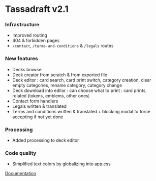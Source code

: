 # Tassadraft v2.1

### Infrastructure

-   Improved routing
-   404 & forbidden pages
-   `/contact`, `/terms-and-conditions` & `/legals` routes

### New features

-   Decks browse
-   Deck creator from scratch & from exported file
-   Deck editor : card search, card print switch, category creation, clear empty categories, rename category, category change
-   Deck download into editor : can choose what to print : card prints, related (tokens, emblems, other ones)
-   Contact form handlers
-   Legals written & translated
-   Terms and conditions written & translated + blocking modal to force accepting if not yet done

### Processing

-   Added processing to deck editor

### Code quality

-   Simplified text colors by globalizing into app.css

[Documentation](/README.md)
